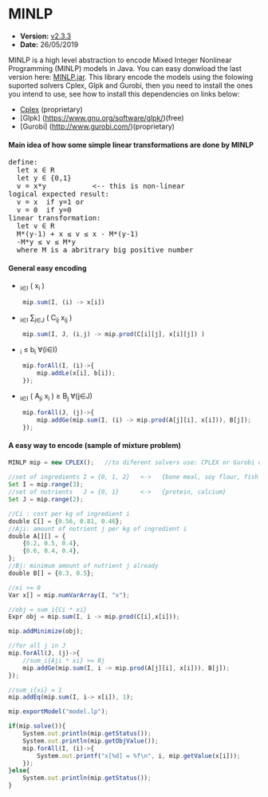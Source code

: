 # MINLP

* **Version:** [v2.3.3](https://github.com/marcio-da-silva-arantes/MINLP/raw/master/MINLP/dist/MINLP.jar)
* **Date:** 26/05/2019

MINLP is a high level abstraction to encode Mixed Integer Nonlinear Programming (MINLP) models in Java. You can easy donwload the last version here: [MINLP.jar](https://github.com/marcio-da-silva-arantes/MINLP/raw/master/MINLP/dist/MINLP.jar).
This library encode the models using the folowing suported solvers Cplex, Glpk and Gurobi, then you need to install the ones you intend to use, see how to install this dependencies on links below:
* [Cplex](https://www.ibm.com/br-pt/marketplace/ibm-ilog-cplex) (proprietary)
* [Glpk] (https://www.gnu.org/software/glpk/)(free)
* [Gurobi] (http://www.gurobi.com/)(proprietary)

#### Main idea of how some simple linear transformations are done by MINLP
<pre>
define:
  let x ∈ R
  let y ∈ {0,1}
  v = x*y           <-- this is non-linear
logical expected result:
  v = x  if y=1 or
  v = 0  if y=0
linear transformation:
  let v ∈ R
  M*(y-1) + x ≤ v ≤ x - M*(y-1)
  -M*y ≤ v ≤ M*y
  where M is a abritrary big positive number 
</pre>

#### General easy encoding
* <math>&sum;<sub>i&in;I</sub> ( x<sub>i</sub> )</math>
```javascript
	mip.sum(I, (i) -> x[i])
```

* <math>&sum;<sub>i&in;I</sub> &sum;<sub>j&in;J</sub> ( C<sub>ij</sub> x<sub>ij</sub> ) </math>
```javascript
	mip.sum(I, J, (i,j) -> mip.prod(C[i][j], x[i][j]) )
```

* <math> x<sub>i</sub> &le; b<sub>i</sub> 	&forall;(i&in;I)</math>
```javascript
	mip.forAll(I, (i)->{
		mip.addLe(x[i], b[i]);
	});
```

* <math>&sum;<sub>i&in;I</sub> ( A<sub>ji</sub> x<sub>i</sub> ) &ge; B<sub>j</sub>	&forall;(j&in;J)</math>
```javascript
	mip.forAll(J, (j)->{
		mip.addGe(mip.sum(I, (i) -> mip.prod(A[j][i], x[i])), B[j]);
	});
```

#### A easy way to encode (sample of mixture problem)

```javascript
MINLP mip = new CPLEX();   //to diferent solvers use: CPLEX or Gurobi or GLPK;
        
//set of ingredients I = {0, 1, 2}   <->   {bone meal, soy flour, fish's flour}
Set I = mip.range(3);
//set of nutrients   J = {0, 1}      <->   {protein, calcium}
Set J = mip.range(2);

//Ci : cost per kg of ingredient i
double C[] = {0.56, 0.81, 0.46};     
//Aji: amount of nutrient j per kg of ingredient i
double A[][] = {
	{0.2, 0.5, 0.4},
	{0.6, 0.4, 0.4},
};
//Bj: minimum amount of nutrient j already
double B[] = {0.3, 0.5};

//xi >= 0
Var x[] = mip.numVarArray(I, "x");

//obj = sum_i{Ci * xi}
Expr obj = mip.sum(I, i -> mip.prod(C[i],x[i]));

mip.addMinimize(obj);

//for all j in J
mip.forAll(J, (j)->{
	//sum_i{Aji * xi} >= Bj
	mip.addGe(mip.sum(I, i -> mip.prod(A[j][i], x[i])), B[j]);
});

//sum_i{xi} = 1
mip.addEq(mip.sum(I, i-> x[i]), 1);

mip.exportModel("model.lp");

if(mip.solve()){
	System.out.println(mip.getStatus());
	System.out.println(mip.getObjValue());
	mip.forAll(I, (i)->{
		System.out.printf("x[%d] = %f\n", i, mip.getValue(x[i]));
	});
}else{
	System.out.println(mip.getStatus());
}
```

